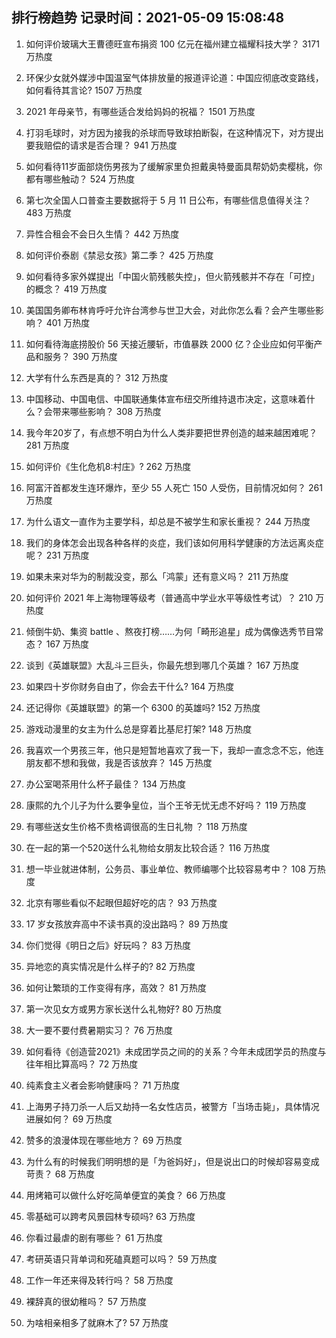 
## 排行榜趋势 记录时间：2021-05-09 15:08:48
  
  1. 如何评价玻璃大王曹德旺宣布捐资 100 亿元在福州建立福耀科技大学？ 3171 万热度
    
  2. 环保少女就外媒涉中国温室气体排放量的报道评论道：中国应彻底改变路线，如何看待其言论? 1507 万热度
    
  3. 2021 年母亲节，有哪些适合发给妈妈的祝福？ 1501 万热度
    
  4. 打羽毛球时，对方因为接我的杀球而导致球拍断裂，在这种情况下，对方提出要我赔偿的请求是否合理？ 941 万热度
    
  5. 如何看待11岁面部烧伤男孩为了缓解家里负担戴奥特曼面具帮奶奶卖樱桃，你都有哪些触动？ 524 万热度
    
  6. 第七次全国人口普查主要数据将于 5 月 11 日公布，有哪些信息值得关注？ 483 万热度
    
  7. 异性合租会不会日久生情？ 442 万热度
    
  8. 如何评价泰剧《禁忌女孩》第二季？ 425 万热度
    
  9. 如何看待多家外媒提出「中国火箭残骸失控」，但火箭残骸并不存在「可控」的概念？ 419 万热度
    
  10. 美国国务卿布林肯呼吁允许台湾参与世卫大会，对此你怎么看？会产生哪些影响？ 401 万热度
    
  11. 如何看待海底捞股价 56 天接近腰斩，市值暴跌 2000 亿？企业应如何平衡产品和服务？ 390 万热度
    
  12. 大学有什么东西是真的？ 312 万热度
    
  13. 中国移动、中国电信、中国联通集体宣布纽交所维持退市决定，这意味着什么？会带来哪些影响？ 308 万热度
    
  14. 我今年20岁了，有点想不明白为什么人类非要把世界创造的越来越困难呢？ 281 万热度
    
  15. 如何评价《生化危机8:村庄》? 262 万热度
    
  16. 阿富汗首都发生连环爆炸，至少 55 人死亡 150 人受伤，目前情况如何？ 261 万热度
    
  17. 为什么语文一直作为主要学科，却总是不被学生和家长重视？ 244 万热度
    
  18. 我们的身体怎会出现各种各样的炎症，我们该如何用科学健康的方法远离炎症呢？ 231 万热度
    
  19. 如果未来对华为的制裁没变，那么「鸿蒙」还有意义吗？ 211 万热度
    
  20. 如何评价 2021 年上海物理等级考（普通高中学业水平等级性考试）？ 210 万热度
    
  21. 倾倒牛奶、集资 battle 、熬夜打榜……为何「畸形追星」成为偶像选秀节目常态？ 167 万热度
    
  22. 谈到《英雄联盟》大乱斗三巨头，你最先想到哪几个英雄？ 167 万热度
    
  23. 如果四十岁你财务自由了，你会去干什么? 164 万热度
    
  24. 还记得你《英雄联盟》的第一个 6300 的英雄吗? 152 万热度
    
  25. 游戏动漫里的女主为什么总是穿着比基尼打架? 148 万热度
    
  26. 我喜欢一个男孩三年，他只是短暂地喜欢了我一下，我却一直念念不忘，他连朋友都不想和我做，我是否该放弃？ 145 万热度
    
  27. 办公室喝茶用什么杯子最佳？ 134 万热度
    
  28. 康熙的九个儿子为什么要争皇位，当个王爷无忧无虑不好吗？ 119 万热度
    
  29. 有哪些送女生价格不贵格调很高的生日礼物 ？ 118 万热度
    
  30. 在一起的第一个520送什么礼物给女朋友比较合适？ 116 万热度
    
  31. 想一毕业就进体制，公务员、事业单位、教师编哪个比较容易考中？ 108 万热度
    
  32. 北京有哪些看似不起眼但超好吃的店？ 93 万热度
    
  33. 17 岁女孩放弃高中不读书真的没出路吗？ 89 万热度
    
  34. 你们觉得《明日之后》好玩吗？ 83 万热度
    
  35. 异地恋的真实情况是什么样子的? 82 万热度
    
  36. 如何让繁琐的工作变得有序，高效？ 81 万热度
    
  37. 第一次见女方或男方家长送什么礼物好? 80 万热度
    
  38. 大一要不要付费暑期实习？ 76 万热度
    
  39. 如何看待《创造营2021》未成团学员之间的的关系？今年未成团学员的热度与往年相比算高吗？ 72 万热度
    
  40. 纯素食主义者会影响健康吗？ 71 万热度
    
  41. 上海男子持刀杀一人后又劫持一名女性店员，被警方「当场击毙」，具体情况进展如何？ 69 万热度
    
  42. 赞多的浪漫体现在哪些地方？ 69 万热度
    
  43. 为什么有的时候我们明明想的是「为爸妈好」，但是说出口的时候却容易变成苛责？ 68 万热度
    
  44. 用烤箱可以做什么好吃简单便宜的美食？ 66 万热度
    
  45. 零基础可以跨考风景园林专硕吗? 63 万热度
    
  46. 你看过最虐的剧有哪些？ 61 万热度
    
  47. 考研英语只背单词和死磕真题可以吗？ 59 万热度
    
  48. 工作一年还来得及转行吗？ 58 万热度
    
  49. 裸辞真的很幼稚吗？ 57 万热度
    
  50. 为啥相亲相多了就麻木了? 57 万热度
    